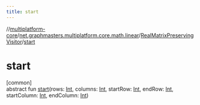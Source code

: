 ```yaml
---
title: start
---
```

//[multiplatform-core](../../../index.html)/[net.graphmasters.multiplatform.core.math.linear](../index.html)/[RealMatrixPreservingVisitor](index.html)/[start](start.html)



# start



[common]\
abstract fun [start](start.html)(rows: [Int](https://kotlinlang.org/api/latest/jvm/stdlib/kotlin/-int/index.html), columns: [Int](https://kotlinlang.org/api/latest/jvm/stdlib/kotlin/-int/index.html), startRow: [Int](https://kotlinlang.org/api/latest/jvm/stdlib/kotlin/-int/index.html), endRow: [Int](https://kotlinlang.org/api/latest/jvm/stdlib/kotlin/-int/index.html), startColumn: [Int](https://kotlinlang.org/api/latest/jvm/stdlib/kotlin/-int/index.html), endColumn: [Int](https://kotlinlang.org/api/latest/jvm/stdlib/kotlin/-int/index.html))




